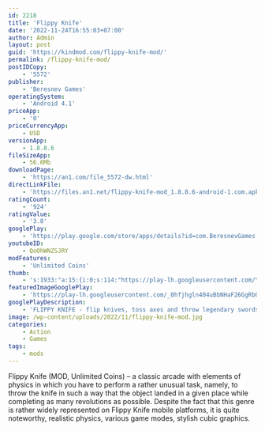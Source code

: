 ```yaml
---
id: 2218
title: 'Flippy Knife'
date: '2022-11-24T16:55:03+07:00'
author: Admin
layout: post
guid: 'https://kindmod.com/flippy-knife-mod/'
permalink: /flippy-knife-mod/
postIDCopy:
    - '5572'
publisher:
    - 'Beresnev Games'
operatingSystem:
    - 'Android 4.1'
priceApp:
    - '0'
priceCurrencyApp:
    - USD
versionApp:
    - 1.8.8.6
fileSizeApp:
    - 56.6Mb
downloadPage:
    - 'https://an1.com/file_5572-dw.html'
directLinkFile:
    - 'https://files.an1.net/flippy-knife-mod_1.8.8.6-android-1.com.apk'
ratingCount:
    - '924'
ratingValue:
    - '3.8'
googlePlay:
    - 'https://play.google.com/store/apps/details?id=com.BeresnevGames.Knife'
youtubeID:
    - QoOhWNZSJRY
modFeatures:
    - 'Unlimited Coins'
thumb:
    - 's:1933:"a:15:{i:0;s:114:"https://play-lh.googleusercontent.com/Y3mNZkvsJgmPCyWDqXqkL6j6EQBygdaXnRgPYdRX0WtUEzB6PxiqFeReRSg6aHN5ug=w526-h296";i:1;s:116:"https://play-lh.googleusercontent.com/AWdTqyLwmvbNJfGx3p8rqRKt-FJ_sqz2L0nppAjufU5HpSHdPw8OQP5MS-0GRRdEc6S0=w526-h296";i:2;s:114:"https://play-lh.googleusercontent.com/h9xv_7QKXqgS7_AufMLlkFM_r6Hn7Hu-NX8btI8mcoNPSZ3x-8oWqLy-dukE0U9gSQ=w526-h296";i:3;s:116:"https://play-lh.googleusercontent.com/EoW0UZ8p-kqNlKeubsK0OqUjzX4MYHOjxj-byl6w-3z0jrEogaFjByv6QCjk5EuqgoWS=w526-h296";i:4;s:116:"https://play-lh.googleusercontent.com/iA6qvh86dtVzn-QIokZoSJ0x_5B7Q5KZ9-RZqTb7P8427d99f9_aW6_C6VqPgFt1nl-X=w526-h296";i:5;s:115:"https://play-lh.googleusercontent.com/r7yQj8SOtzqcpxw69ritEMVnYVwEMSy5AuxIwS4GpkDtqgdhgvmS909AToO4otrm35E=w526-h296";i:6;s:115:"https://play-lh.googleusercontent.com/i1hp2vSSBNK31g5T3WwAauEItAzHBGqXFx2dHJZ_etV2Bjz66jnfVTZtau9sDZbGP24=w526-h296";i:7;s:114:"https://play-lh.googleusercontent.com/oE1UfcR3qCPoGAus_ASWvmx5SlZsoC7ayH7v6xiK7mn5iREO0NtqycPP6905ig3_lQ=w526-h296";i:8;s:115:"https://play-lh.googleusercontent.com/B5vuab_0DndupG3YUdf3zdtxex6SDkqCKllsHEgmIRjAJb8JnsqLIYXC6uef6hrO6_k=w526-h296";i:9;s:116:"https://play-lh.googleusercontent.com/th0PIF8VafwvBI0SaM9FUKRweWwJrK6UaKGPeygL0ZNohds-KQBOwE_-XH66PiA-QG5O=w526-h296";i:10;s:115:"https://play-lh.googleusercontent.com/auhNGY-zZ2jWfZVyiC64y5oLm_8gBFCMWzK9Tqg8RpS4QpLbO7KbpN9c5COc-6Olcyw=w526-h296";i:11;s:115:"https://play-lh.googleusercontent.com/8MitdIZk2S6dD_2Wx57qfbuksQPZDhSg4tFD-jQJk96ZLlvekidWi-8LAWl0-_Mux2U=w526-h296";i:12;s:114:"https://play-lh.googleusercontent.com/tgySYdGog_rkZwcREuPF5tUD7_jWeVIsJRUFHuDiNoMphWbHllkPRKzDNGbXU8R6WA=w526-h296";i:13;s:115:"https://play-lh.googleusercontent.com/nRYC_l5CiPKFa4VdRYr5fB1RB1QiSASL5yUpXJIVrwtkJZEMWQhOKFpoIlQL6xPhUgs=w526-h296";i:14;s:116:"https://play-lh.googleusercontent.com/JxIzf-zGAEcJbKrQRY6WI2jspdmI_KryVDD_Nn30_DA3Lj1iSqtpX10UBSPBjpwrOqxY=w526-h296";}";'
featuredImageGooglePlay:
    - 'https://play-lh.googleusercontent.com/_0hfjhgln404uBbNHaF26GgRbQsVBxXcYrshgkUkV8mWXFFAo2TbljEtG4RvcbsHSbRz'
googlePlayDescription:
    - 'FLIPPY KNIFE - flip knives, toss axes and throw legendary swords! Become a master while building your own collection of knives!WHAT’S THE GAME ABOUT?.Learn how to flip knives like a pro, to make a great combos and never miss! Become a true master of 7 different locations and get a great collection of famous knives, swords, axes and fantasy legends!.'
image: /wp-content/uploads/2022/11/flippy-knife-mod.jpg
categories:
    - Action
    - Games
tags:
    - mods
---
```


Flippy Knife (MOD, Unlimited Coins) – a classic arcade with elements of physics in which you have to perform a rather unusual task, namely, to throw the knife in such a way that the object landed in a given place while completing as many revolutions as possible. Despite the fact that this genre is rather widely represented on Flippy Knife mobile platforms, it is quite noteworthy, realistic physics, various game modes, stylish cubic graphics.